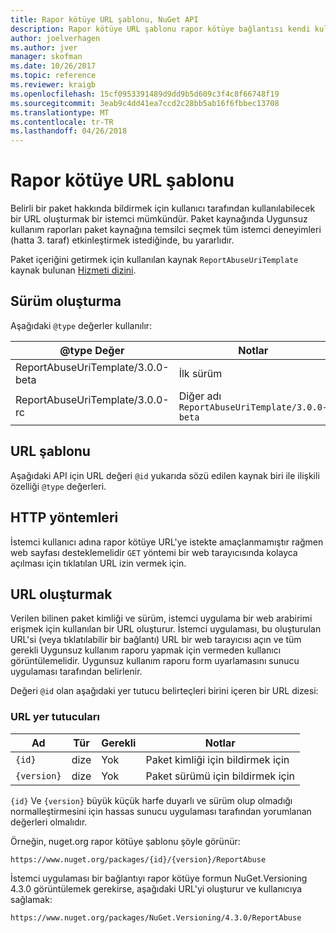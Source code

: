 ```yaml
---
title: Rapor kötüye URL şablonu, NuGet API
description: Rapor kötüye URL şablonu rapor kötüye bağlantısı kendi kullanıcı Arabiriminde görüntülenecek istemcilerin sağlar.
author: joelverhagen
ms.author: jver
manager: skofman
ms.date: 10/26/2017
ms.topic: reference
ms.reviewer: kraigb
ms.openlocfilehash: 15cf0953391489d9dd9b5d609c3f4c8f66748f19
ms.sourcegitcommit: 3eab9c4dd41ea7ccd2c28bb5ab16f6fbbec13708
ms.translationtype: MT
ms.contentlocale: tr-TR
ms.lasthandoff: 04/26/2018
---
```

# <a name="report-abuse-url-template"></a>Rapor kötüye URL şablonu

Belirli bir paket hakkında bildirmek için kullanıcı tarafından kullanılabilecek bir URL oluşturmak bir istemci mümkündür. Paket kaynağında Uygunsuz kullanım raporları paket kaynağına temsilci seçmek tüm istemci deneyimleri (hatta 3. taraf) etkinleştirmek istediğinde, bu yararlıdır.

Paket içeriğini getirmek için kullanılan kaynak `ReportAbuseUriTemplate` kaynak bulunan [Hizmeti dizini](service-index.md).

## <a name="versioning"></a>Sürüm oluşturma

Aşağıdaki `@type` değerler kullanılır:

@type Değer                       | Notlar
--------------------------------- | -----
ReportAbuseUriTemplate/3.0.0-beta | İlk sürüm
ReportAbuseUriTemplate/3.0.0-rc   | Diğer adı `ReportAbuseUriTemplate/3.0.0-beta`

## <a name="url-template"></a>URL şablonu

Aşağıdaki API için URL değeri `@id` yukarıda sözü edilen kaynak biri ile ilişkili özelliği `@type` değerleri.

## <a name="http-methods"></a>HTTP yöntemleri

İstemci kullanıcı adına rapor kötüye URL'ye istekte amaçlanmamıştır rağmen web sayfası desteklemelidir `GET` yöntemi bir web tarayıcısında kolayca açılması için tıklatılan URL izin vermek için.

## <a name="construct-the-url"></a>URL oluşturmak

Verilen bilinen paket kimliği ve sürüm, istemci uygulama bir web arabirimi erişmek için kullanılan bir URL oluşturur. İstemci uygulaması, bu oluşturulan URL'si (veya tıklatılabilir bir bağlantı) URL bir web tarayıcısı açın ve tüm gerekli Uygunsuz kullanım raporu yapmak için vermeden kullanıcı görüntülemelidir. Uygunsuz kullanım raporu form uyarlamasını sunucu uygulaması tarafından belirlenir.

Değeri `@id` olan aşağıdaki yer tutucu belirteçleri birini içeren bir URL dizesi:

### <a name="url-placeholders"></a>URL yer tutucuları

Ad        | Tür    | Gerekli | Notlar
----------- | ------- | -------- | -----
`{id}`      | dize  | Yok       | Paket kimliği için bildirmek için
`{version}` | dize  | Yok       | Paket sürümü için bildirmek için

`{id}` Ve `{version}` büyük küçük harfe duyarlı ve sürüm olup olmadığı normalleştirmesini için hassas sunucu uygulaması tarafından yorumlanan değerleri olmalıdır.

Örneğin, nuget.org rapor kötüye şablonu şöyle görünür:

    https://www.nuget.org/packages/{id}/{version}/ReportAbuse

İstemci uygulaması bir bağlantıyı rapor kötüye formun NuGet.Versioning 4.3.0 görüntülemek gerekirse, aşağıdaki URL'yi oluşturur ve kullanıcıya sağlamak:

    https://www.nuget.org/packages/NuGet.Versioning/4.3.0/ReportAbuse
